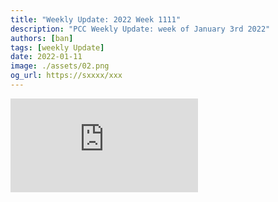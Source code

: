 ```yaml
---
title: "Weekly Update: 2022 Week 1111"
description: "PCC Weekly Update: week of January 3rd 2022"
authors: [ban]
tags: [weekly Update]
date: 2022-01-11
image: ./assets/02.png
og_url: https://sxxxx/xxx
---
```


<iframe src="https://player.bilibili.com/player.html?bvid=BV1h34y1n7A3" scrolling="no" frameBorder="no" framespacing="0" allowFullScreen="false"></iframe>

<!--truncate-->